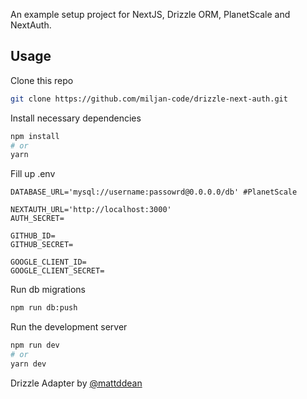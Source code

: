 An example setup project for NextJS, Drizzle ORM, PlanetScale and NextAuth.

## Usage

Clone this repo

```bash
git clone https://github.com/miljan-code/drizzle-next-auth.git
```

Install necessary dependencies

```bash
npm install
# or
yarn
```

Fill up .env

```env
DATABASE_URL='mysql://username:passowrd@0.0.0.0/db' #PlanetScale

NEXTAUTH_URL='http://localhost:3000'
AUTH_SECRET=

GITHUB_ID=
GITHUB_SECRET=

GOOGLE_CLIENT_ID=
GOOGLE_CLIENT_SECRET=
```

Run db migrations

```bash
npm run db:push
```

Run the development server

```bash
npm run dev
# or
yarn dev
```

Drizzle Adapter by [@mattddean](https://github.com/mattddean)
